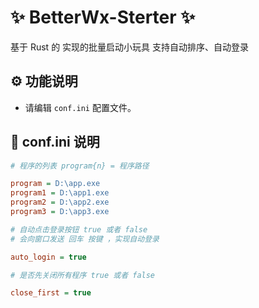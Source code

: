 # ✨ BetterWx-Sterter ✨

基于 Rust 的 实现的批量启动小玩具
支持自动排序、自动登录

## ⚙️ 功能说明

- 请编辑 `conf.ini` 配置文件。

## 📜 conf.ini 说明

```ini
# 程序的列表 program{n} = 程序路径

program = D:\app.exe
program1 = D:\app1.exe
program2 = D:\app2.exe
program3 = D:\app3.exe

# 自动点击登录按钮 true 或者 false
# 会向窗口发送 回车 按键 ，实现自动登录

auto_login = true

# 是否先关闭所有程序 true 或者 false

close_first = true
```

